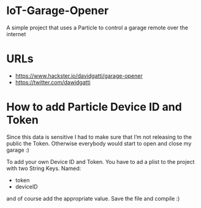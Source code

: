 # IoT-Garage-Opener
A simple project that uses a Particle to control a garage remote over the internet

# URLs

- https://www.hackster.io/davidgatti/garage-opener
- https://twitter.com/dawidgatti

# How to add Particle Device ID and Token

Since this data is sensitive I had to make sure that I’m not releasing to the public the Token. Otherwise everybody would start to open and close my garage :) 

To add your own Device ID and Token. You have to ad a plist to the project with two String Keys. Named:

- token
- deviceID

and of course add the appropriate value. Save the file and compile :)
